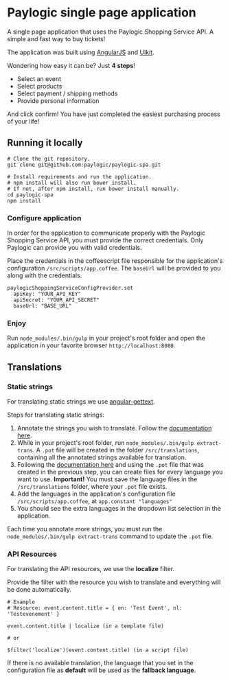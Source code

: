 # Paylogic single page application

A single page application that uses the Paylogic Shopping Service API. A simple and fast way to buy tickets!

The application was built using [AngularJS](https://angularjs.org/) and [UIkit](http://getuikit.com/).

Wondering how easy it can be? Just **4 steps**!

- Select an event
- Select products
- Select payment / shipping methods
- Provide personal information

And click confirm! You have just completed the easiest purchasing process of your life!

## Running it locally

    # Clone the git repository.
    git clone git@github.com:paylogic/paylogic-spa.git

    # Install requirements and run the application.
    # npm install will also run bower install.
    # If not, after npm install, run bower install manually.
    cd paylogic-spa
    npm install

### Configure application

In order for the application to communicate properly with the Paylogic Shopping Service API, you must provide the correct credentials. Only Paylogic can provide you with valid credentials.

Place the credentials in the coffeescript file responsible for the application's configuration `/src/scripts/app.coffee`. The `baseUrl` will be provided to you along with the credentials.

    paylogicShoppingServiceConfigProvider.set
      apiKey: "YOUR_API_KEY"
      apiSecret: "YOUR_API_SECRET"
      baseUrl: "BASE_URL"

### Enjoy

Run `node_modules/.bin/gulp` in your project's root folder and open the application in your favorite browser `http://localhost:8080`.

## Translations

### Static strings

For translating static strings we use [angular-gettext](https://angular-gettext.rocketeer.be/).

Steps for translating static strings:

1. Annotate the strings you wish to translate. Follow the [documentation here](https://angular-gettext.rocketeer.be/dev-guide/annotate/).
2. While in your project's root folder, run `node_modules/.bin/gulp extract-trans`. A `.pot` file will be created in the folder `/src/translations`, containing all the annotated strings available for translation.
3. Following the [documentation here](https://angular-gettext.rocketeer.be/dev-guide/translate/) and using the `.pot` file that was created in the previous step, you can create files for every language you want to use. **Important!** You must save the language files in the `/src/translations` folder, where your `.pot` file exists.
4. Add the languages in the application's configuration file `/src/scripts/app.coffee`, at `app.constant "languages"`
5. You should see the extra languages in the dropdown list selection in the application.

Each time you annotate more strings, you must run the `node_modules/.bin/gulp extract-trans` command to update the `.pot` file.

### API Resources

For translating the API resources, we use the **localize** filter.

Provide the filter with the resource you wish to translate and everything will be done automatically.

    # Example
    # Resource: event.content.title = { en: 'Test Event', nl: 'Testevenement' }

    event.content.title | localize (in a template file)

    # or

    $filter('localize')(event.content.title) (in a script file)

If there is no available translation, the language that you set in the configuration file as **default** will be used as the **fallback language**.
